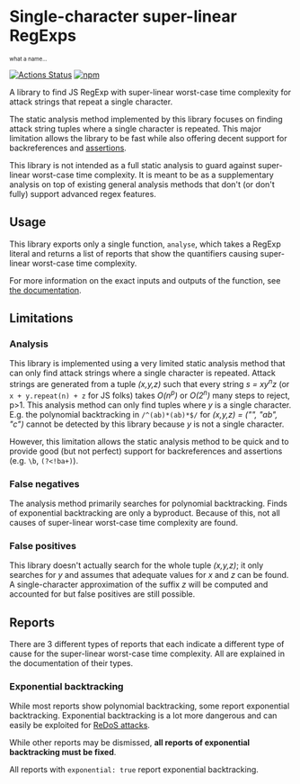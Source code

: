 # Single-character super-linear RegExps

<sup><sub>what a name...</sub></sup>

[![Actions Status](https://github.com/RunDevelopment/scslre/workflows/CI/badge.svg)](https://github.com/RunDevelopment/scslre/actions)
[![npm](https://img.shields.io/npm/v/scslre)](https://www.npmjs.com/package/scslre)

A library to find JS RegExp with super-linear worst-case time complexity for attack strings that repeat a single character.

The static analysis method implemented by this library focuses on finding attack string tuples where a single character is repeated. This major limitation allows the library to be fast while also offering decent support for backreferences and [assertions](https://developer.mozilla.org/en-US/docs/Web/JavaScript/Guide/Regular_Expressions/Assertions).

This library is not intended as a full static analysis to guard against super-linear worst-case time complexity. It is meant to be as a supplementary analysis on top of existing general analysis methods that don't (or don't fully) support advanced regex features.


## Usage

This library exports only a single function, `analyse`, which takes a RegExp literal and returns a list of reports that show the quantifiers causing super-linear worst-case time complexity.

For more information on the exact inputs and outputs of the function, see [the documentation](https://rundevelopment.github.io/scslre/).


## Limitations

### Analysis

This library is implemented using a very limited static analysis method that can only find attack strings where a single character is repeated. Attack strings are generated from a tuple _(x,y,z)_ such that every string _s = xy<sup>n</sup>z_ (or `x + y.repeat(n) + z` for JS folks) takes _O(n<sup>p</sup>)_ or _O(2<sup>n</sup>)_ many steps to reject, p>1. This analysis method can only find tuples where _y_ is a single character. E.g. the polynomial backtracking in `/^(ab)*(ab)*$/` for _(x,y,z) = ("", "ab", "c")_ cannot be detected by this library because _y_ is not a single character.

However, this limitation allows the static analysis method to be quick and to provide good (but not perfect) support for backreferences and assertions (e.g. `\b`, `(?<!ba+)`).

### False negatives

The analysis method primarily searches for polynomial backtracking. Finds of exponential backtracking are only a byproduct. Because of this, not all causes of super-linear worst-case time complexity are found.

### False positives

This library doesn't actually search for the whole tuple _(x,y,z)_; it only searches for _y_ and assumes that adequate values for _x_ and _z_ can be found. A single-character approximation of the suffix _z_ will be computed and accounted for but false positives are still possible.


## Reports

There are 3 different types of reports that each indicate a different type of cause for the super-linear worst-case time complexity. All are explained in the documentation of their types.

### Exponential backtracking

While most reports show polynomial backtracking, some report exponential backtracking. Exponential backtracking is a lot more dangerous and can easily be exploited for [ReDoS attacks](https://owasp.org/www-community/attacks/Regular_expression_Denial_of_Service_-_ReDoS).

While other reports may be dismissed, __all reports of exponential backtracking must be fixed__.

All reports with `exponential: true` report exponential backtracking.
